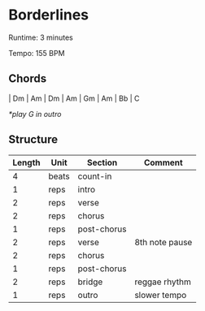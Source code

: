 Borderlines
===========

Runtime: 3 minutes

Tempo: 155 BPM

Chords
------

| Dm | Am | Dm | Am | Gm | Am | Bb | C

*\*play G in outro*

Structure
---------

| Length | Unit  | Section      | Comment           |
|--------|-------|--------------|-------------------|
| 4      | beats | count-in     |                   |
| 1      | reps  | intro        |                   |
| 2      | reps  | verse        |                   |
| 2      | reps  | chorus       |                   |
| 1      | reps  | post-chorus  |                   |
| 2      | reps  | verse        | 8th note pause    |
| 2      | reps  | chorus       |                   |
| 1      | reps  | post-chorus  |                   |
| 2      | reps  | bridge       | reggae rhythm     |
| 1      | reps  | outro        | slower tempo      |
